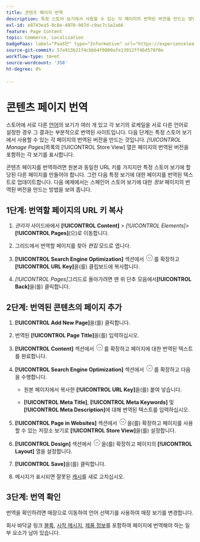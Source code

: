 ```yaml
---
title: 콘텐츠 페이지 번역
description: 특정 스토어 보기에서 사용할 수 있는 각 페이지의 번역된 버전을 만드는 방법을 알아봅니다.
exl-id: e8743ea5-0c8e-4970-987d-c9ac7c1e2a66
feature: Page Content
topic: Commerce, Localization
badgePaas: label="PaaS만" type="Informative" url="https://experienceleague.adobe.com/en/docs/commerce/user-guides/product-solutions" tooltip="Adobe Commerce 온 클라우드 프로젝트(Adobe 관리 PaaS 인프라) 및 온프레미스 프로젝트에만 적용됩니다."
source-git-commit: 57a913b21f4cbbb4f0800afe13012ff46d578f8e
workflow-type: tm+mt
source-wordcount: '358'
ht-degree: 0%

---
```


# 콘텐츠 페이지 번역

스토어에 서로 다른 [언어](../stores-purchase/store-localize.md)의 보기가 여러 개 있고 각 보기의 로케일을 서로 다른 언어로 설정한 경우 그 결과는 부분적으로 번역된 사이트입니다. 다음 단계는 특정 스토어 보기에서 사용할 수 있는 각 페이지의 번역된 버전을 만드는 것입니다. _[!UICONTROL Manage Pages]_&#x200B;목록의 [!UICONTROL Store View] 열은 페이지의 번역된 버전을 포함하는 각 보기를 표시합니다.

콘텐츠 페이지를 번역하려면 원본과 동일한 URL 키를 가지지만 특정 스토어 보기에 할당된 다른 페이지를 만들어야 합니다. 그런 다음 특정 보기에 대한 페이지를 번역된 텍스트로 업데이트합니다. 다음 예제에서는 스페인어 스토어 보기에 대한 _정보_ 페이지의 번역된 버전을 만드는 방법을 보여 줍니다.

## 1단계: 번역할 페이지의 URL 키 복사

1. _관리자_ 사이드바에서 **[!UICONTROL Content]** > _[!UICONTROL Elements]_>**[!UICONTROL Pages]**(으)로 이동합니다.

1. 그리드에서 번역할 페이지를 찾아 _편집_ 모드로 엽니다.

1. **[!UICONTROL Search Engine Optimization]** 섹션에서 ![확장 선택기](../assets/icon-display-expand.png)를 확장하고 **[!UICONTROL URL Key]**&#x200B;을(를) 클립보드에 복사합니다.

1. _[!UICONTROL Pages]_&#x200B;그리드로 돌아가려면 맨 위 단추 모음에서&#x200B;**[!UICONTROL Back]**&#x200B;을(를) 클릭합니다.

## 2단계: 번역된 콘텐츠의 페이지 추가

1. **[!UICONTROL Add New Page]**&#x200B;을(를) 클릭합니다.

1. 번역된 **[!UICONTROL Page Title]**&#x200B;을(를) 입력하십시오.

1. **[!UICONTROL Content]** 섹션에서 ![확장 선택기](../assets/icon-display-expand.png)를 확장하고 페이지에 대한 번역된 텍스트를 완료합니다.

1. **[!UICONTROL Search Engine Optimization]** 섹션에서 ![확장 선택기](../assets/icon-display-expand.png)를 확장하고 다음을 수행합니다.

   - 원본 페이지에서 복사한 **[!UICONTROL URL Key]**&#x200B;을(를) 붙여 넣습니다.

   - **[!UICONTROL Meta Title]**, **[!UICONTROL Meta Keywords]** 및 **[!UICONTROL Meta Description]**&#x200B;에 대해 번역된 텍스트를 입력하십시오.

1. **[!UICONTROL Page in Websites]** 섹션에서 ![확장 선택기](../assets/icon-display-expand.png)을(를) 확장하고 페이지를 사용할 수 있는 저장소 보기로 **[!UICONTROL Store View]**&#x200B;을(를) 설정합니다.

1. **[!UICONTROL Design]** 섹션에서 ![확장 선택기](../assets/icon-display-expand.png)을(를) 확장하고 페이지의 **[!UICONTROL Layout]** 열을 설정합니다.

1. **[!UICONTROL Save]**&#x200B;을(를) 클릭합니다.

1. 메시지가 표시되면 잘못된 [캐시](../systems/cache-management.md)를 새로 고치십시오.

## 3단계: 번역 확인

번역을 확인하려면 매장으로 이동하여 언어 선택기를 사용하여 매장 보기를 변경합니다.

회사 바닥글 링크 [블록](block-add.md), [시작 메시지](../getting-started/storefront-branding.md#change-the-welcome-message), [제품 정보](../stores-purchase/store-localize.md#localize-products)를 포함하여 페이지에 번역해야 하는 일부 요소가 남아 있습니다.
